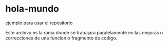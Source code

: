 # hola-mundo
ejemplo para usar el repositorio

Este archivo es la rama donde se trabajara paralelamente en las
mejoras o correcciones de una funcion o fragmento de codigo.
